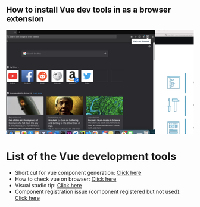 ## How to install Vue dev tools in as a browser extension ##
<img src="img/browser/vueimg.png" />

# List of the Vue development tools #
- Short cut for vue component generation: <a href="1. short-cut-for-vue-component.MD">Click here</a>
- How to check vue on browser: <a href="2. how-to-check-vue-on-browser.MD">Click here</a>
- Visual studio tip: <a href="3. Visual-Studio.MD">Click here</a>
- Component registration issue (component registered but not used): <a href="4. Component-registration-Issue-Not-found.MD">Click here</a>